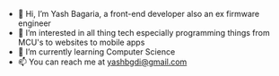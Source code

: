 - 👋 Hi, I’m Yash Bagaria, a front-end developer also an ex firmware engineer
- 👀 I’m interested in all thing tech especially programming things from MCU's to websites to mobile apps
- 🌱 I’m currently learning Computer Science
- 📫 You can reach me at yashbgdi@gmail.com

<!---
iwilder53/iwilder53 is a ✨ special ✨ repository because its `README.md` (this file) appears on your GitHub profile.
You can click the Preview link to take a look at your changes.
--->
